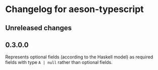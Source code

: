 # Changelog for aeson-typescript

## Unreleased changes

## 0.3.0.0

Represents optional fields (according to the Haskell model) as required fields
with type `A | null` rather than optional fields.
